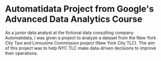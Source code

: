 # Automatidata Project from Google's Advanced Data Analytics Course

As a junior data analyst at the fictional data consulting company Automatidata, I was given a project to analyze a dataset from the New York City Taxi and Limousine Commission project (New York City TLC). The aim of this project was to help NYC TLC make data-driven decisions to improve their operations.

```{tableofcontents}
```
